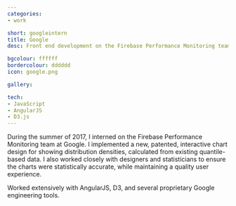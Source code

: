 ```yaml
---
categories:
- work

short: googleintern
title: Google
desc: Front end development on the Firebase Performance Monitoring team in New York City.

bgcolour: ffffff
bordercolour: dddddd
icon: google.png

gallery:

tech:
- JavaScript
- AngularJS
- D3.js
---
```

During the summer of 2017, I interned on the Firebase Performance Monitoring team at Google. I implemented a new, patented, interactive chart design for showing distribution densities, calculated from existing quantile-based data.
I also worked closely with designers and statisticians to ensure the charts were statistically accurate, while maintaining a quality user experience.

Worked extensively with AngularJS, D3, and several proprietary Google engineering tools.
